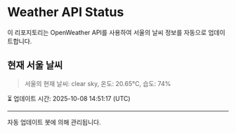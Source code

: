 
# Weather API Status

이 리포지토리는 OpenWeather API를 사용하여 서울의 날씨 정보를 자동으로 업데이트합니다.

## 현재 서울 날씨
> 서울의 현재 날씨: clear sky, 온도: 20.65°C, 습도: 74%

⏳ 업데이트 시간: 2025-10-08 14:51:17 (UTC)

---
자동 업데이트 봇에 의해 관리됩니다.
